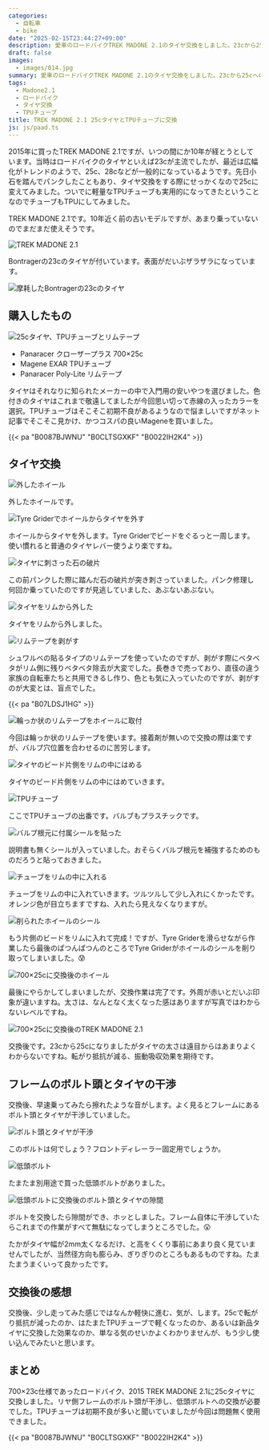 ```yaml
---
categories:
  - 自転車
  - bike
date: "2025-02-15T23:44:27+09:00"
description: 愛車のロードバイクTREK MADONE 2.1のタイヤ交換をしました。23cから25cへの広幅化とチューブも軽量なTPUチューブに交換。交換方法の解説と交換後の実走レビューします。
draft: false
images:
  - images/014.jpg
summary: 愛車のロードバイクTREK MADONE 2.1のタイヤ交換をしました。23cから25cへの広幅化とチューブも軽量なTPUチューブに交換。交換方法の解説と交換後の実走レビューします。
tags:
  - Madone2.1
  - ロードバイク
  - タイヤ交換
  - TPUチューブ
title: TREK MADONE 2.1 25cタイヤとTPUチューブに交換
js: js/paad.ts
---
```


2015年に買ったTREK MADONE 2.1ですが、いつの間にか10年が経とうとしています。当時はロードバイクのタイヤといえば23cが主流でしたが、最近は広幅化がトレンドのようで、25c、28cなどが一般的になっているようです。先日小石を踏んでパンクしたこともあり、タイヤ交換をする際にせっかくなので25cに変えてみました。ついでに軽量なTPUチューブも実用的になってきたということなのでチューブもTPUにしてみました。

TREK MADONE 2.1です。10年近く前の古いモデルですが、あまり乗っていないのでまだまだ使えそうです。

![TREK MADONE 2.1](./images/001.jpg)

Bontragerの23cのタイヤが付いています。表面がだいぶザラザラになっています。

![摩耗したBontragerの23cのタイヤ](./images/002.jpg)

## 購入したもの

![25cタイヤ、TPUチューブとリムテープ](./images/003.jpg)

-   Panaracer クローザープラス 700×25c
-   Magene EXAR TPUチューブ
-   Panaracer Poly-Lite リムテープ

タイヤはそれなりに知られたメーカーの中で入門用の安いやつを選びました。色付きのタイヤはこれまで敬遠してましたが今回思い切って赤線の入ったカラーを選択。TPUチューブはそこそこ初期不良があるようなので悩ましいですがネット記事でそこそこ見かけ、かつコスパの良いMageneを買いました。

{{< pa "B0087BJWNU" "B0CLTSGXKF" "B0022IH2K4" >}}

## タイヤ交換

![外したホイール](./images/004.jpg)

外したホイールです。

![Tyre Griderでホイールからタイヤを外す](./images/005.jpg)

ホイールからタイヤを外します。Tyre
Griderでビードをぐるっと一周します。使い慣れると普通のタイヤレバー使うより楽ですね。

![タイヤに刺さった石の破片](./images/006.jpg)

この前パンクした際に踏んだ石の破片が突き刺さっていました。パンク修理し何回か乗っていたのですが見逃していました、あぶないあぶない。

![タイヤをリムから外した](./images/007.jpg)

タイヤをリムから外しました。

![リムテープを剥がす](./images/008.jpg)

シュワルベの貼るタイプのリムテープを使っていたのですが、剥がす際にベタベタがリム側に残りベタベタ除去が大変でした。長巻きで売っており、直径の違う家族の自転車たちと共用できるし作り、色とも気に入っていたのですが、剥がすのが大変とは、盲点でした。

{{< pa "B07LDSJ1HG" >}}

![輪っか状のリムテープをホイールに取付](./images/009.jpg)

今回は輪っか状のリムテープを使います。接着剤が無いので交換の際は楽ですが、バルブ穴位置を合わせるのに苦労します。

![タイヤのビード片側をリムの中にはめる](./images/010.jpg)

タイヤのビード片側をリムの中にはめていきます。

![TPUチューブ](./images/011.jpg)

ここでTPUチューブの出番です。バルブもプラスチックです。

![バルブ根元に付属シールを貼った](./images/012.jpg)

説明書も無くシールが入っていました。おそらくバルブ根元を補強するためのものだろうと貼っておきました。

![チューブをリムの中に入れる](./images/013.jpg)

チューブをリムの中に入れていきます。ツルツルして少し入れにくかったです。オレンジ色が目立ちますですね、入れたら見えなくなりますが。

![削られたホイールのシール](./images/014.jpg)

もう片側のビードをリムに入れて完成！ですが、Tyre
Griderを滑らせながら作業したら最後のぱつんぱつんのところでTyre
Griderがホイールのシールを削り取ってしまいました。😰

![700×25cに交換後のホイール](./images/015.jpg)

最後にやらかしてしまいましたが、交換作業は完了です。外周が赤いとだいぶ印象が違いますね。太さは、なんとなく太くなった感はありますが写真ではわからないレベルですね。

![700×25cに交換後のTREK MADONE 2.1](./images/016.jpg)

交換後です。23cから25cになりましたがタイヤの太さは遠目からはあまりよくわからないですね。転がり抵抗が減る、振動吸収効果を期待です。

## フレームのボルト頭とタイヤの干渉

交換後、早速乗ってみたら擦れたような音がします。よく見るとフレームにあるボルト頭とタイヤが干渉していました。

![ボルト頭とタイヤが干渉](./images/017.jpg)

このボルトは何でしょう？フロントディレーラー固定用でしょうか。

![低頭ボルト](./images/018.jpg)

たまたま別用途で買った低頭ボルトがありました。

![低頭ボルトに交換後のボルト頭とタイヤの隙間](./images/019.jpg)

ボルトを交換したら隙間ができ、ホッとしました。フレーム自体に干渉していたらこれまでの作業がすべて無駄になってしまうところでした。😮

たかがタイヤ幅が2mm太くなるだけ、と高をくくり事前にあまり良く見ていませんでしたが、当然径方向も膨らみ、ぎりぎりのところもあるものですね。たまたまうまくいって良かったです。

## 交換後の感想

交換後、少し走ってみた感じではなんか軽快に進む、気が、します。25cで転がり抵抗が減ったのか、はたまたTPUチューブで軽くなったのか、あるいは新品タイヤに交換した効果なのか、単なる気のせいかよくわかりませんが、もう少し使い込んでみたいと思います。

## まとめ

700×23c仕様であったロードバイク、2015 TREK MADONE
2.1に25cタイヤに交換しました。リヤ側フレームのボルト頭が干渉し、低頭ボルトへの交換が必要でした。TPUチューブは初期不良が多いと聞いていましたが今回は問題無く使用できました。

{{< pa "B0087BJWNU" "B0CLTSGXKF" "B0022IH2K4" >}}
